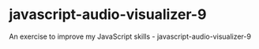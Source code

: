 # javascript-audio-visualizer-9
An exercise to improve my JavaScript skills - javascript-audio-visualizer-9
